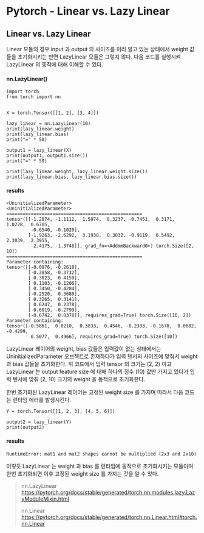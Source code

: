 # Pytorch - Linear vs. Lazy Linear

## Linear vs. Lazy Linear
Linear 모듈의 경우 input 과 output 의 사이즈를 미리 알고 있는 상태에서 weight 값들을 초기화시키는 반면 LazyLinear 모듈은 그렇지 않다. 다음 코드를 실행시켜 LazyLinear 의 동작에 대해 이해할 수 있다.

#### nn.LazyLinear()

    import torch  
    from torch import nn  
      
      
    X = torch.Tensor([[1, 2], [3, 4]])  
      
    lazy_linear = nn.LazyLinear(10)  
    print(lazy_linear.weight)  
    print(lazy_linear.bias)  
    print("=" * 50)  
      
    output1 = lazy_linear(X)  
    print(output1, output1.size())  
    print("=" * 50)  
      
    print(lazy_linear.weight, lazy_linear.weight.size())  
    print(lazy_linear.bias, lazy_linear.bias.size())

#### results

    <UninitializedParameter>
    <UninitializedParameter>
    ==================================================
    tensor([[-1.2074, -1.1112,  1.5974,  0.3237, -0.7451,  0.3171,  1.0228,  0.6705,
             -0.6540, -0.1020],
            [-1.9263, -2.6292,  3.1938,  0.3032, -0.9119,  0.5492,  2.3039,  2.3955,
             -2.4175, -1.3748]], grad_fn=<AddmmBackward0>) torch.Size([2, 10])
    ==================================================
    Parameter containing:
    tensor([[-0.0976, -0.2618],
            [-0.3858, -0.3732],
            [ 0.3823,  0.4159],
            [ 0.1103, -0.1206],
            [ 0.3450, -0.4284],
            [-0.2520,  0.3680],
            [ 0.3265,  0.3141],
            [ 0.6247,  0.2378],
            [-0.6019, -0.2799],
            [-0.6742,  0.0378]], requires_grad=True) torch.Size([10, 2])
    Parameter containing:
    tensor([-0.5861,  0.0210,  0.3833,  0.4546, -0.2333, -0.1670,  0.0682, -0.4299,
             0.5077,  0.4966], requires_grad=True) torch.Size([10])

LazyLinear 레이어의 weight, bias 값들은 입력값이 없는 상태에서는 UninitializedParameter 오브젝트로 존재하다가 입력 텐서의 사이즈에 맞춰서 weight 과 bias 값들을 초기화한다. 위 코드에서 입력 tensor 의 크기는 (2, 2) 이고 LazyLinear 는 output feature size 에 대해 하나의 정수 (10) 값만 가지고 있다가 입력 텐서에 맞춰 (2, 10) 크기의 weight 을 동적으로 초기화한다.

한번 초기화된 LazyLinear 레이어는 고정된 weight size 를 가지며 따라서 다음 코드는 런타임 에러를 발생시킨다.


    Y = torch.Tensor([[1, 2, 3], [4, 5, 6]])  
      
    output2 = lazy_linear(Y)  
    print(output2)

#### results
    RuntimeError: mat1 and mat2 shapes cannot be multiplied (2x3 and 2x10)

이렇듯 LazyLinear 는 weight 과 bias 를 런타임에 동적으로 초기화시키는 모듈이며 한번 초기화되면 이후 고정된 weight size 를 가지는 것을 알 수 있다.

> nn.LazyLinear
> https://pytorch.org/docs/stable/generated/torch.nn.modules.lazy.LazyModuleMixin.html
> 
> nn.Linear
> https://pytorch.org/docs/stable/generated/torch.nn.Linear.html#torch.nn.Linear
